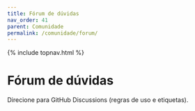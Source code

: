 ```yaml
---
title: Fórum de dúvidas
nav_order: 41
parent: Comunidade
permalink: /comunidade/forum/
---
```


{% include topnav.html %}

# Fórum de dúvidas
Direcione para GitHub Discussions (regras de uso e etiquetas).
